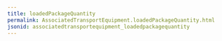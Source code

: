 ```yaml
---
title: loadedPackageQuantity
permalink: AssociatedTransportEquipment.loadedPackageQuantity.html
jsonid: associatedtransportequipment_loadedpackagequantity
---
```

